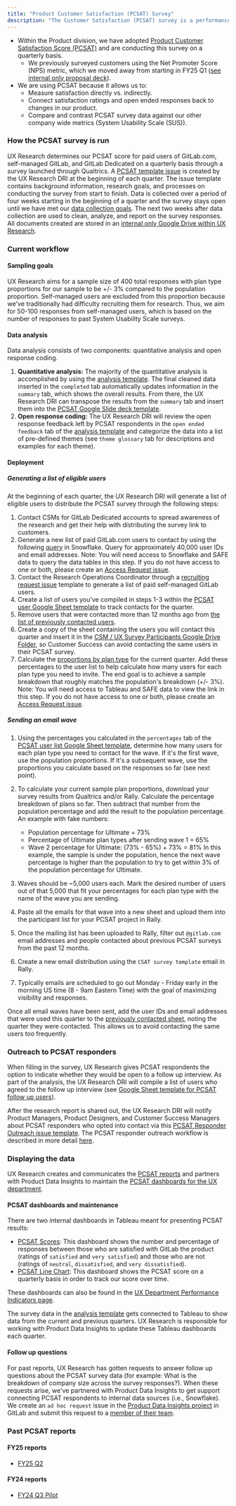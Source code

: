 ```yaml
---
title: "Product Customer Satisfaction (PCSAT) Survey"
description: "The Customer Satisfaction (PCSAT) survey is a performance indicator we use within the Product division to measure the customer satisfaction of our product."
---
```


* Within the Product division, we have adopted [Product Customer Satisfaction Score (PCSAT)](https://www.qualtrics.com/uk/experience-management/customer/what-is-csat/) and are conducting this survey on a quarterly basis.
  * We previously surveyed customers using the Net Promoter Score (NPS) metric, which we moved away from starting in FY25 Q1 ([see internal only proposal deck](https://docs.google.com/presentation/d/18FYO0UoUQi__7hPnD0uhVmeJrN16n23OISQnom0eRE8/edit?usp=sharing)).
* We are using PCSAT because it allows us to:
  * Measure satisfaction directly vs. indirectly.
  * Connect satisfaction ratings and open ended responses back to changes in our product.
  * Compare and contrast PCSAT survey data against our other company wide metrics (System Usability Scale (SUS)).

### How the PCSAT survey is run

UX Research determines our PCSAT score for paid users of GitLab.com, self-managed GitLab, and GitLab Dedicated on a quarterly basis through a survey launched through Qualtrics. A [PCSAT template issue](https://gitlab.com/gitlab-org/ux-research/-/blob/master/.gitlab/issue_templates/Product%20CSAT%20Survey%20(UX%20Research%20only).md) is created by the UX Research DRI at the beginning of each quarter. The issue template contains background information, research goals, and processes on conducting the survey from start to finish. Data is collected over a period of four weeks starting in the beginning of a quarter and the survey stays open until we have met our [data collection goals](/handbook/product/ux/performance-indicators/csat/#sampling-goals). The next two weeks after data collection are used to clean, analyze, and report on the survey responses. All documents created are stored in an [internal only Google Drive within UX Research](https://drive.google.com/drive/u/0/folders/1ia-SJujFRWgOpnBGUdLE6gAWE8ldf0DM).

### Current workflow

#### Sampling goals

UX Research aims for a sample size of 400 total responses with plan type proportions for our sample to be +/- 3% compared to the population proportion. Self-managed users are excluded from this proportion because we've traditionally had difficulty recruiting them for research. Thus, we aim for 50-100 responses from self-managed users, which is based on the number of responses to past System Usability Scale surveys.

#### Data analysis

Data analysis consists of two components: quantitative analysis and open response coding.

1. **Quantitative analysis:** The majority of the quantitative analysis is accomplished by using the [analysis template](https://docs.google.com/spreadsheets/d/1Klb9RO83F7EiB6TojIxvr-qEqyXjr36P7LJ-S4b0924/edit?usp=sharing). The final cleaned data inserted in the `completed` tab automatically updates information in the `summary` tab, which shows the overall results. From there, the UX Research DRI can transpose the results from the `summary` tab and insert them into the [PCSAT Google Slide deck template](https://docs.google.com/presentation/d/1HZybf-BPssjsI0ppen5ehdGSJ5vOqr1Socjg2g0jErs/edit?usp=sharing).
2. **Open response coding:** The UX Research DRI will review the open response feedback left by PCSAT respondents in the `open ended feedback` tab of the [analysis template](https://docs.google.com/spreadsheets/d/1Klb9RO83F7EiB6TojIxvr-qEqyXjr36P7LJ-S4b0924/edit?usp=sharing) and categorize the data into a list of pre-defined themes (see `theme glossary` tab for descriptions and examples for each theme).

#### Deployment

##### Generating a list of eligible users

At the beginning of each quarter, the UX Research DRI will generate a list of eligible users to distribute the PCSAT survey through the following steps:

1. Contact CSMs for GitLab Dedicated accounts to spread awareness of the research and get their help with distributing the survey link to customers.
2. Generate a new list of paid GitLab.com users to contact by using the following [query](https://docs.google.com/document/d/1XSABfApXJY_VHm7Q9j4V64xsMNkSorb5SWcLn-b4Tfk/edit?usp=sharing) in Snowflake. Query for approximately 40,000 user IDs and email addresses. Note: You will need access to Snowflake and SAFE data to query the data tables in this step. If you do not have access to one or both, please create an [Access Request issue](/handbook/business-technology/end-user-services/onboarding-access-requests/access-requests/#individual-or-bulk-access-request).
3. Contact the Research Operations Coordinator through a [recruiting request issue](https://gitlab.com/gitlab-org/ux-research/-/blob/master/.gitlab/issue_templates/Recruiting%20request.md?ref_type=heads) template to generate a list of paid self-managed GitLab users.
4. Create a list of users you've compiled in steps 1-3 within the [PCSAT user Google Sheet template](https://docs.google.com/spreadsheets/d/1y9cedI2uoHNaoZ1IgXkH7CB0fecvlg-RGsJp_mihpEI/edit#gid=0) to track contacts for the quarter.
5. Remove users that were contacted more than 12 months ago from [the list of previously contacted users](https://docs.google.com/spreadsheets/d/1Q9xOh5L9QJGdW9tq89rcADvo5jozRxdo7KiO2z0HLAU/edit#gid=0).
6. Create a copy of the sheet containing the users you will contact this quarter and insert it in the [CSM / UX Survey Participants Google Drive Folder](https://drive.google.com/drive/folders/1ecM1ptkaNfNA0Im9wHulcl64QrCBOybQ), so Customer Success can avoid contacting the same users in their PCSAT survey.
7. Calculate the [proportions by plan type](https://10az.online.tableau.com/#/site/gitlab/views/DraftTDLicensedUsersbyProductRatePlanName/TDLicensedUsersbyProductRatePlanName?:iid=1) for the current quarter. Add these percentages to the user list to help calculate how many users for each plan type you need to invite. The end goal is to achieve a sample breakdown that roughly matches the population's breakdown (+/- 3%). Note: You will need access to Tableau and SAFE data to view the link in this step. If you do not have access to one or both, please create an [Access Request issue](/handbook/business-technology/end-user-services/onboarding-access-requests/access-requests/#individual-or-bulk-access-request).

##### Sending an email wave

1. Using the percentages you calculated in the `percentages` tab of the [PCSAT user list Google Sheet template](https://docs.google.com/spreadsheets/d/1y9cedI2uoHNaoZ1IgXkH7CB0fecvlg-RGsJp_mihpEI/edit#gid=776912528), determine how many users for each plan type you need to contact for the wave. If it's the first wave, use the population proportions. If it's a subsequent wave, use the proportions you calculate based on the responses so far (see next point).
2. To calculate your current sample plan proportions, download your survey results from Qualtrics and/or Rally. Calculate the percentage breakdown of plans so far. Then subtract that number from the population percentage and add the result to the population percentage.
An example with fake numbers:

    * Population percentage for Ultimate = 73%
    * Percentage of Ultimate plan types after sending wave 1 = 65%
    * Wave 2 percentage for Ultimate: (73% - 65%) + 73% = 81%
    In this example, the sample is under the population, hence the next wave percentage is higher than the population to try to get within 3% of the population percentage for Ultimate.

3. Waves should be ~5,000 users each. Mark the desired number of users out of that 5,000 that fit your percentages for each plan type with the name of the wave you are sending.
4. Paste all the emails for that wave into a new sheet and upload them into the participant list for your PCSAT project in Rally.
5. Once the mailing list has been uploaded to Rally, filter out `@gitlab.com` email addresses and people contacted about previous PCSAT surveys from the past 12 months.
6. Create a new email distribution using the `CSAT survey template` email in Rally.
7. Typically emails are scheduled to go out Monday - Friday early in the morning US time (8 - 9am Eastern Time) with the goal of maximizing visibility and responses.

Once all email waves have been sent, add the user IDs and email addresses that were used this quarter to the [previously contacted sheet](https://docs.google.com/spreadsheets/d/1Q9xOh5L9QJGdW9tq89rcADvo5jozRxdo7KiO2z0HLAU/edit#gid=0), noting the quarter they were contacted. This allows us to avoid contacting the same users too frequently.

### Outreach to PCSAT responders

When filling in the survey, UX Research gives PCSAT respondents the option to indicate whether they would be open to a follow up interview. As part of the analysis, the UX Research DRI will compile a list of users who agreed to the follow up interview (see [Google Sheet template for PCSAT follow up users](https://docs.google.com/spreadsheets/d/1425a6pwfjTKjTpiNKPGYzvwzEHUgm5L3JorFv8cE2wk/edit?usp=sharing)).

After the research report is shared out, the UX Research DRI will notify Product Managers, Product Designers, and Customer Success Managers about PCSAT responders who opted into contact via this [PCSAT Responder Outreach issue template](https://gitlab.com/gitlab-org/ux-research/-/blob/master/.gitlab/issue_templates/Product%20CSAT%20Responder%20Outreach%20(UX%20Research%20only).md). The PCSAT responder outreach workflow is described in more detail [here](/handbook/product/product-processes/#csat-responder-outreach).

### Displaying the data

UX Research creates and communicates the [PCSAT reports](/handbook/product/ux/performance-indicators/csat/#past-csat-reports) and partners with Product Data Insights to maintain the [PCSAT dashboards for the UX department](/handbook/product/ux/performance-indicators/#regular-performance-indicators).

#### PCSAT dashboards and maintenance

There are two internal dashboards in Tableau meant for presenting PCSAT results:

* [PCSAT Scores](https://10az.online.tableau.com/#/site/gitlab/views/DRAFT-UXKPIs/WIPDRAFTCSATScores?:iid=7): This dashboard shows the number and percentage of responses between those who are satisfied with GitLab the product (ratings of `satisfied` and `very satisfied`) and those who are not (ratings of `neutral`, `dissatisfied`, and `very dissatisfied`).
* [PCSAT Line Chart](https://10az.online.tableau.com/#/site/gitlab/views/DRAFT-UXKPIs/WIPDRAFTCSATLineChart?:iid=7): This dashboard shows the PCSAT score on a quarterly basis in order to track our score over time.

These dashboards can also be found in the [UX Department Performance Indicators page](/handbook/product/ux/performance-indicators/#product-customer-satisfaction-csat-score).

The survey data in the [analysis template](https://docs.google.com/spreadsheets/d/1Klb9RO83F7EiB6TojIxvr-qEqyXjr36P7LJ-S4b0924/edit?usp=sharing) gets connected to Tableau to show data from the current and previous quarters. UX Research is responsible for working with Product Data Insights to update these Tableau dashboards each quarter.

#### Follow up questions

For past reports, UX Research has gotten requests to answer follow up questions about the PCSAT survey data (for example: What is the breakdown of company size across the survey responses?). When these requests arise, we've partnered with Product Data Insights to get support connecting PCSAT respondents to internal data sources (i.e., Snowflake). We create an `ad hoc request` issue in the [Product Data Insights project](https://gitlab.com/gitlab-data/product-analytics) in GitLab and submit this request to a [member of their team](/handbook/product/product-analysis/#team-members).

### Past PCSAT reports

#### FY25 reports

* [FY25 Q2](https://docs.google.com/presentation/d/1Oy8uM-1tD7wOfzrdieJrC9tHB2S6LuLijbDyE3zBmVE/edit?usp=sharing)

#### FY24 reports

* [FY24 Q3 Pilot](https://docs.google.com/presentation/d/1Y31vrGL9DUY_3K5OYXwtpDqVY3l_9I9M3X1v2jsYCRk/edit?usp=sharing)
